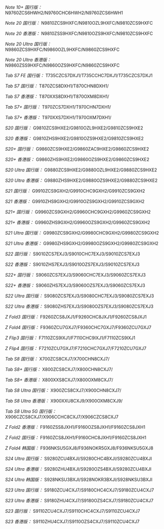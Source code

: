 *Note 10+ 国行版：*
N9760ZCS6HWH2/N9760CHC6HWH2/N9760ZCS6HWH1

*Note 20 国行版：*
N9810ZCS9HXFC/N9810OZL9HXFC/N9810ZCS9HXFC

*Note 20 香港版：*
N9810ZSS9HXFC/N9810OZS9HXFC/N9810ZCS9HXFC

*Note 20 Ultra 国行版：*
N9860ZCS9HXFC/N9860OZL9HXFC/N9860ZCS9HXFC

*Note 20 Ultra 香港版：*
N9860ZSS9HXFC/N9860OZS9HXFC/N9860ZCS9HXFC

*Tab S7 FE 国行版：*
T735CZCS7DXJ1/T735CCHC7DXJ1/T735CZCS7DXJ1

*Tab S7 国行版：*
T870ZCS8DXH1/T870CHN8DXH1/

*Tab S7 香港版：*
T870XXS8DXH1/T870OXM8DXH1/

*Tab S7+ 国行版：*
T970ZCS7DXH1/T970CHN7DXH1/

*Tab S7+ 香港版：*
T970XXS7DXH1/T970OXM7DXH1/

*S20 国行版：*
G9810ZCS9HXE2/G9810OZL9HXE2/G9810ZCS9HXE2

*S20 香港版：*
G9810ZHS9HXE2/G9810OZS9HXE2/G9810ZCS9HXE2

*S20+ 国行版：*
G9860ZCS9HXE2/G9860ZAC9HXE2/G9860ZCS9HXE2

*S20+ 香港版：*
G9860ZHS9HXE2/G9860OZS9HXE2/G9860ZCS9HXE2

*S20 Ultra 国行版：*
G9880ZCS9HXE2/G9880OZL9HXE2/G9880ZCS9HXE2

*S20 Ultra 香港版：*
G9880ZHS9HXE2/G9880OZS9HXE2/G9880ZCS9HXE2

*S21 国行版：*
G9910ZCS9GXH2/G9910CHC9GXH2/G9910ZCS9GXH2

*S21 香港版：*
G9910ZHS9GXH2/G9910OZS9GXH2/G9910ZCS9GXH2

*S21+ 国行版：*
G9960ZCS9GXH2/G9960CHC9GXH2/G9960ZCS9GXH2

*S21+ 香港版：*
G9960ZHS9GXH2/G9960OZS9GXH2/G9960ZCS9GXH2

*S21 Ultra 国行版：*
G9980ZCS9GXH2/G9980CHC9GXH2/G9980ZCS9GXH2

*S21 Ultra 香港版：*
G9980ZHS9GXH2/G9980OZS9GXH2/G9980ZCS9GXH2

*S22 国行版：*
S9010ZCS7EXJ3/S9010CHC7EXJ3/S9010ZCS7EXJ3

*S22 香港版：*
S9010ZHS7EXJ3/S9010OZS7EXJ3/S9010ZCS7EXJ3

*S22+ 国行版：*
S9060ZCS7EXJ3/S9060CHC7EXJ3/S9060ZCS7EXJ3

*S22+ 香港版：*
S9060ZHS7EXJ3/S9060OZS7EXJ3/S9060ZCS7EXJ3

*S22 Ultra 国行版：*
S9080ZCS7EXJ3/S9080CHC7EXJ3/S9080ZCS7EXJ3

*S22 Ultra 香港版：*
S9080ZHS7EXJ3/S9080OZS7EXJ3/S9080ZCS7EXJ3

*Z Fold3 国行版：*
F9260ZCS8JXJ1/F9260CHC8JXJ1/F9260ZCS8JXJ1

*Z Fold4 国行版：*
F9360ZCU7GXJ7/F9360CHC7GXJ7/F9360ZCU7GXJ7

*Z Flip3 国行版：*
F7110ZCS9IXJ1/F7110CHC9IXJ1/F7110ZCS9IXJ1

*Z Flip4 国行版：*
F7210ZCU7GXJ7/F7210CHC7GXJ7/F7210ZCU7GXJ7

*Tab S8 国行版：*
X700ZCS8CXJ7/X700CHN8CXJ7/

*Tab S8+ 国行版：*
X800ZCS8CXJ7/X800CHN8CXJ7/

*Tab S8+ 香港版：*
X800XXS8CXJ7/X800OXM8CXJ7/

*Tab S8 Ultra 国行版：*
X900ZCS8CXJ7/X900CHN8CXJ7/

*Tab S8 Ultra 香港版：*
X900XXU8CXJ9/X900OXM8CXJ9/

*Tab S8 Ultra 5G 国行版：*
X906CZCS8CXJ7/X906CCHC8CXJ7/X906CZCS8CXJ7

*Z Fold2 香港版：*
F9160ZSS8JXH1/F9160OZS8JXH1/F9160ZCS8JXH1

*Z Fold2 国行版：*
F9160ZCS8JXH1/F9160CHC8JXH1/F9160ZCS8JXH1

*Z Fold4 韩国版：*
F936NKSU5GXJ8/F936NOKR5GXJ8/F936NKSU5GXJ8

*S24 Ultra 国行版：*
S9280ZCU4BXJI/S9280CHC4BXJI/S9280ZCU4BXJI

*S24 Ultra 香港版：*
S9280ZHU4BXJI/S9280OZS4BXJI/S9280ZCU4BXJI

*S24 Ultra 韩国版：*
S928NKSU3BXJI/S928NOKR3BXJI/S928NKSU3BXJI

*S23 Ultra 国行版：*
S9180ZCU4CXJ7/S9180CHC4CXJ7/S9180ZCU4CXJ7

*S23 Ultra 香港版：*
S9180ZHU4CXJ7/S9180OZS4CXJ7/S9180ZCU4CXJ7

*S23 国行版：*
S9110ZCU4CXJ7/S9110CHC4CXJ7/S9110ZCU4CXJ7

*S23 香港版：*
S9110ZHU4CXJ7/S9110OZS4CXJ7/S9110ZCU4CXJ7

